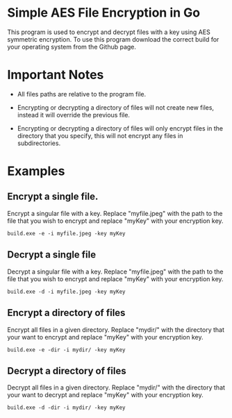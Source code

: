 # Simple AES File Encryption in Go

This program is used to encrypt and decrypt files with a key using AES symmetric encryption. To use this program download the correct build for your operating system from the Github page.

# Important Notes

- All files paths are relative to the program file.

- Encrypting or decrypting a directory of files will not create new files, instead it will override the previous file.

* Encrypting or decrypting a directory of files will only encrypt files in the directory that you specify, this will not encrypt any files in subdirectories.

# Examples

## Encrypt a single file.

Encrypt a singular file with a key. Replace "myfile.jpeg" with the path to the file that you wish to encrypt and replace "myKey" with your encryption key.

```
build.exe -e -i myfile.jpeg -key myKey
```

## Decrypt a single file

Decrypt a singular file with a key. Replace "myfile.jpeg" with the path to the file that you wish to encrypt and replace "myKey" with your encryption key.

```
build.exe -d -i myfile.jpeg -key myKey
```

## Encrypt a directory of files

Encrypt all files in a given directory. Replace "mydir/" with the directory that your want to encrypt and replace "myKey" with your encryption key.

```
build.exe -e -dir -i mydir/ -key myKey
```

## Decrypt a directory of files

Decrypt all files in a given directory. Replace "mydir/" with the directory that your want to decrypt and replace "myKey" with your encryption key.

```
build.exe -d -dir -i mydir/ -key myKey
```
